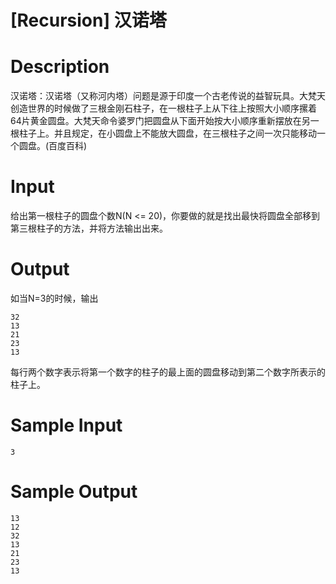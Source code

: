 # [Recursion] 汉诺塔

# Description
汉诺塔：汉诺塔（又称河内塔）问题是源于印度一个古老传说的益智玩具。大梵天创造世界的时候做了三根金刚石柱子，在一根柱子上从下往上按照大小顺序摞着64片黄金圆盘。大梵天命令婆罗门把圆盘从下面开始按大小顺序重新摆放在另一根柱子上。并且规定，在小圆盘上不能放大圆盘，在三根柱子之间一次只能移动一个圆盘。(百度百科)
# Input
给出第一根柱子的圆盘个数N(N <= 20)，你要做的就是找出最快将圆盘全部移到第三根柱子的方法，并将方法输出出来。
 
# Output
如当N=3的时候，输出
```
32
13
21
23
13

```
每行两个数字表示将第一个数字的柱子的最上面的圆盘移动到第二个数字所表示的柱子上。
 
# Sample Input
```
3

```
# Sample Output

```
13
12
32
13
21
23
13

```